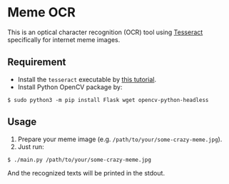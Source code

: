# Meme OCR

This is an optical character recognition (OCR) tool using [Tesseract][1] specifically for internet meme images.



## Requirement

- Install the `tesseract` executable by [this tutorial](https://github.com/tesseract-ocr/tesseract/wiki).
- Install Python OpenCV package by:

```
$ sudo python3 -m pip install Flask wget opencv-python-headless
```


## Usage

1. Prepare your meme image (e.g. `/path/to/your/some-crazy-meme.jpg`).
2. Just run:

```
$ ./main.py /path/to/your/some-crazy-meme.jpg
```

And the recognized texts will be printed in the stdout.


[1]: https://code.google.com/p/tesseract-ocr/
